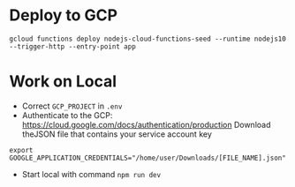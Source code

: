 # Deploy to GCP

```
gcloud functions deploy nodejs-cloud-functions-seed --runtime nodejs10 --trigger-http --entry-point app
```

# Work on Local

* Correct `GCP_PROJECT` in `.env`
* Authenticate to the GCP: https://cloud.google.com/docs/authentication/production
Download theJSON file that contains your service account key
```
export GOOGLE_APPLICATION_CREDENTIALS="/home/user/Downloads/[FILE_NAME].json"
```
* Start local with command `npm run dev`
